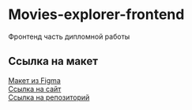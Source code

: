 # Movies-explorer-frontend

Фронтенд часть дипломной работы

## Ссылка на макет

[Макет из Figma](<https://www.figma.com/file/eKqKEXvUvxW4VBqIacAxp4/Diploma-(Copy)?node-id=932-4182&t=WvPWhOru7gDANADY-0>)  
[Ссылка на сайт](https://artaleal.nomoredomains.monster/)  
[Ссылка на репозиторий](https://github.com/ARTALEAL/movies-explorer-frontend)

